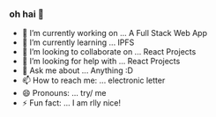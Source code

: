 ### oh hai 👋



- 🔭 I’m currently working on ... A Full Stack Web App
- 🌱 I’m currently learning ... IPFS
- 👯 I’m looking to collaborate on ... React Projects
- 🤔 I’m looking for help with ... React Projects
- 💬 Ask me about ... Anything :D
- 📫 How to reach me: ... electronic letter
- 😄 Pronouns: ... try/ me
- ⚡ Fun fact: ... I am rlly nice!

